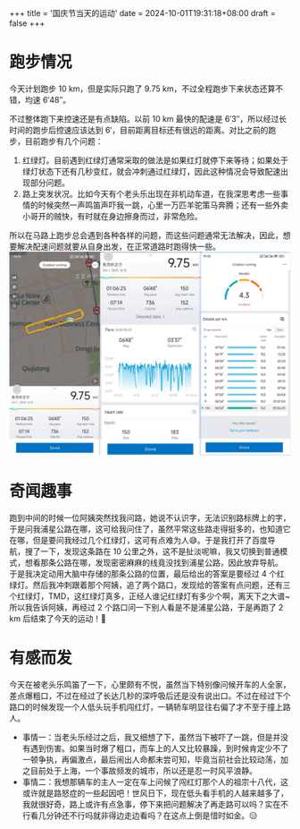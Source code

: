 +++
title = '国庆节当天的运动'
date = 2024-10-01T19:31:18+08:00
draft = false
+++

# 跑步情况

<p>

今天计划跑步 10 km，但是实际只跑了 9.75 km，不过全程跑步下来状态还算不错，均速 6′48″。

不过整体跑下来控速还是有点缺陷。以前 10 km 最快的配速是 6′3″，所以经过长时间的跑步后控速应该达到 6′，目前距离目标还有很远的距离。对比之前的跑步，目前跑步有几个问题：

1. 红绿灯。目前遇到红绿灯通常采取的做法是如果红灯就停下来等待；如果处于绿灯状态下还有几秒变红，就会冲刺通过红绿灯，因此这种情况会导致配速出现部分问题。
2. 路上突发状况。比如今天有个老头乐出现在非机动车道，在我深思考虑一些事情的时候突然一声鸣笛声吓我一跳，心里一万匹羊驼策马奔腾；还有一些外卖小哥开的贼快，有时就在身边擦身而过，非常危险。

所以在马路上跑步总会遇到各种各样的问题，而这些问题通常无法解决，因此，想要解决配速问题就要从自身出发，在正常道路时跑得快一些。
![allInfo](all-info.jpg '跑步情况')

</p>

# 奇闻趣事

<p>

跑到中间的时候一位阿姨突然找我问路，她说不认识字，无法识别路标牌上的字，于是问我浦星公路在哪，这可给我问住了，虽然平常这些路走得挺多的，也知道它在哪，但是要问我经过几个红绿灯，这可有点难为人:sweat_smile:。于是我打开了百度导航，搜了一下，发现这条路在 10 公里之外，这不是扯淡呢嘛，我又切换到普通模式，想看那条公路在哪，发现密密麻麻的线竟没找到浦星公路，因此放弃导航。
于是我决定动用大脑中存储的那条公路的位置，最后给出的答案是要经过 4 个红绿灯。然后我冲刺跟着那个阿姨，追了两个路口，发现给的答案有点问题，还有三个红绿灯，TMD，这红绿灯真多，正经人谁记红绿灯有多少个啊，离天下之大谱~
所以我告诉阿姨，再经过 2 个路口问一下别人看是不是浦星公路，于是再跑了 2 km 后结束了今天的运动！:rofl:

</p>

# 有感而发

<p>

今天在被老头乐鸣笛了一下，心里颇有不悦，虽然当下特别像问候开车的人全家，差点爆粗口，不过在经过了长达几秒的深呼吸后还是没有说出口。不过在经过下个路口的时候发现一个人低头玩手机闯红灯，一辆轿车明显往右偏了才不至于撞上路人。

- 事情一：当老头乐经过之后，我又细想了下，虽然当下被吓了一跳，但是并没有遇到伤害。如果当时爆了粗口，而车上的人又比较暴躁，到时候肯定少不了一顿争执，再偏激点，最后闹出人命都未尝可知，毕竟当前社会比较动荡，加之目前处于上海，一个事故频发的城市，所以还是忍一时风平浪静。
- 事情二：我想那辆车的主人一定在车上问候了闯红灯那个人的祖宗十八代，这或许就是路怒症的一些起因吧！世风日下，现在低头看手机的人越来越多了，我就很好奇，路上或许有点急事，停下来把问题解决了再走路可以吗？实在不行看几分钟还不行吗就非得边走边看吗？在这点上倒是惜时如金。:expressionless:

</p>

